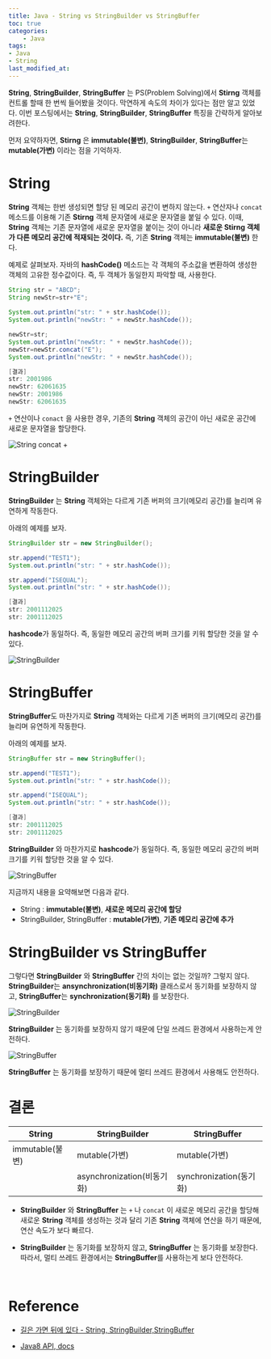```yaml
---
title: Java - String vs StringBuilder vs StringBuffer
toc: true
categories:	
    - Java
tags: 
- Java
- String
last_modified_at:
---
```


 **String**, **StringBuilder**, **StringBuffer** 는 PS(Problem Solving)에서 **Stirng** 객체를 컨트롤 할때 한 번씩 들어봤을 것이다. 막연하게 속도의 차이가 있다는 점만 알고 있었다. 이번 포스팅에서는 **String**, **StringBuilder**, **StringBuffer** 특징을 간략하게 알아보려한다.

먼저 요약하자면, **Stirng** 은 **immutable(불변)**, **StringBuilder**, **StringBuffer**는 **mutable(가변)** 이라는 점을 기억하자.

# String

**String** 객체는 한번 생성되면 할당 된 메모리 공간이 변하지 않는다. `+` 연산자나 `concat` 메소드를 이용해 기존 **Stirng** 객체 문자열에 새로운 문자열을 붙일 수 있다. 이때, **String** 객체는 기존 문자열에 새로운 문자열을 붙이는 것이 아니라 **새로운 Stirng 객체가 다른 메모리 공간에 적재되는 것이다.** 즉, 기존 **String** 객체는 **immutable(불변)** 한다.

예제로 살펴보자. 자바의 **hashCode()** 메소드는 각 객체의 주소값을 변환하여 생성한 객체의 고유한 정수값이다. 즉, 두 객체가 동일한지 파악할 때, 사용한다.

```java
String str = "ABCD";
String newStr=str+"E";
        
System.out.println("str: " + str.hashCode());
System.out.println("newStr: " + newStr.hashCode());

newStr=str;
System.out.println("newStr: " + newStr.hashCode());
newStr=newStr.concat("E");
System.out.println("newStr: " + newStr.hashCode());

[결과]
str: 2001986
newStr: 62061635
newStr: 2001986
newStr: 62061635
```

 `+` 연산이나 `conact` 을 사용한 경우, 기존의 **String** 객체의 공간이 아닌 새로운 공간에 새로운 문자열을 할당한다. 

![String concat +](https://user-images.githubusercontent.com/49560745/104866857-e8208d00-5982-11eb-9d7d-db20d315ffa6.png)





# StringBuilder

**StringBuilder** 는 **String** 객체와는 다르게 기존 버퍼의 크기(메모리 공간)를 늘리며 유연하게 작동한다. 

아래의 예제를 보자.

````java
StringBuilder str = new StringBuilder();

str.append("TEST1");
System.out.println("str: " + str.hashCode());

str.append("ISEQUAL");
System.out.println("str: " + str.hashCode());

[결과]
str: 2001112025
str: 2001112025
````

**hashcode**가 동일하다. 즉, 동일한 메모리 공간의 버퍼 크기를 키워 할당한 것을 알 수 있다.

![StringBuilder](https://user-images.githubusercontent.com/49560745/104869139-9ed33c00-5988-11eb-9669-cbcd5417c9ab.png)

# StringBuffer

**StringBuffer**도 마찬가지로 **String** 객체와는 다르게 기존 버퍼의 크기(메모리 공간)를 늘리며 유연하게 작동한다. 

아래의 예제를 보자.

```java
StringBuffer str = new StringBuffer();

str.append("TEST1");
System.out.println("str: " + str.hashCode());

str.append("ISEQUAL");
System.out.println("str: " + str.hashCode());

[결과]
str: 2001112025
str: 2001112025
```

**StringBuilder** 와 마찬가지로 **hashcode**가 동일하다. 즉, 동일한 메모리 공간의 버퍼 크기를 키워 할당한 것을 알 수 있다.

![StringBuffer](https://user-images.githubusercontent.com/49560745/104869230-da6e0600-5988-11eb-94de-1f2aa1a18602.png)

 지금까지 내용을 요약해보면 다음과 같다.

- String : **immutable(불변)**, **새로운 메모리 공간에 할당**
- StringBuilder, StringBuffer : **mutable(가변)**, **기존 메모리 공간에 추가**



# StringBuilder vs StringBuffer

그렇다면 **StringBuilder** 와 **StringBuffer** 간의 차이는 없는 것일까? 그렇지 않다. **StringBuilder**는 **ansynchronization(비동기화)** 클래스로서 동기화를 보장하지 않고, **StringBuffer**는 **synchronization(동기화)** 를 보장한다.

![StringBuilder](https://user-images.githubusercontent.com/49560745/104870367-b2cc6d00-598b-11eb-9c39-39907ba9f7d4.png)

**StringBuilder** 는 동기화를 보장하지 않기 때문에 단일 쓰레드 환경에서 사용하는게 안전하다.

![StringBuffer](https://user-images.githubusercontent.com/49560745/104870927-15723880-598d-11eb-93d2-f969b4c1ddda.png)

**StringBuffer** 는 동기화를 보장하기 때문에 멀티 쓰레드 환경에서 사용해도 안전하다.

# 결론

| String          | StringBuilder               | StringBuffer            |
| --------------- | --------------------------- | ----------------------- |
| immutable(불변) | mutable(가변)               | mutable(가변)           |
|                 | asynchronization(비동기 화) | synchronization(동기화) |

- **StringBuilder** 와 **StringBuffer** 는 `+` 나 `concat` 이 새로운 메모리 공간을 할당해 새로운 **String** 객체를 생성하는 것과 달리 기존 **String** 객체에 연산을 하기 때문에, 연산 속도가 보다 빠르다.

- **StringBuilder** 는 동기화를 보장하지 않고, **StringBuffer** 는 동기화를 보장한다. 따라서, 멀티 쓰레드 환경에서는 **StringBuffer**를 사용하는게 보다 안전하다.

<br/>

# Reference

- [길은 가면 뒤에 있다 - String, StringBuilder,StringBuffer]( https://12bme.tistory.com/42)

- [Java8 API, docs](https://docs.oracle.com/javase/8/docs/api/)